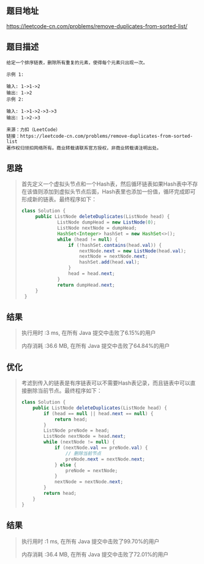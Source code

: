 
## 题目地址
https://leetcode-cn.com/problems/remove-duplicates-from-sorted-list/

## 题目描述
```
给定一个排序链表，删除所有重复的元素，使得每个元素只出现一次。

示例 1:

输入: 1->1->2
输出: 1->2
示例 2:

输入: 1->1->2->3->3
输出: 1->2->3

来源：力扣（LeetCode）
链接：https://leetcode-cn.com/problems/remove-duplicates-from-sorted-list
著作权归领扣网络所有。商业转载请联系官方授权，非商业转载请注明出处。
```

## 思路

>   首先定义一个虚拟头节点和一个Hash表，然后循环链表如果Hash表中不存在该值则添加到虚拟头节点后面，Hash表里也添加一份值，循环完成即可形成新的链表。最终程序如下：
>
>   ```java
>   class Solution {
>        public ListNode deleteDuplicates(ListNode head) {
>                ListNode dumpHead = new ListNode(0);
>                ListNode nextNode = dumpHead;
>                HashSet<Integer> hashSet = new HashSet<>();
>                while (head != null) {
>                    if (!hashSet.contains(head.val)) {
>                        nextNode.next = new ListNode(head.val);
>                        nextNode = nextNode.next;
>                        hashSet.add(head.val);
>                    }
>                    head = head.next;
>                }
>                return dumpHead.next;
>        }
>    }
>    ```
>    
>    

## 结果

> 执行用时 :3 ms, 在所有 Java 提交中击败了6.15%的用户
>
> 内存消耗 :36.6 MB, 在所有 Java 提交中击败了64.84%的用户

## 优化

> 考滤到传入的链表是有序链表可以不需要Hash表记录，而且链表中可以直接删除当前节点。最终程序如下：
>
> ```java
> class Solution {
>     public ListNode deleteDuplicates(ListNode head) {
>         if (head == null || head.next == null) {
>             return head;
>         }
>         ListNode preNode = head;
>         ListNode nextNode = head.next;
>         while (nextNode != null) {
>             if (nextNode.val == preNode.val) {
>                 // 删除当前节点
>                 preNode.next = nextNode.next;
>             } else {
>                 preNode = nextNode;
>             }
>             nextNode = nextNode.next;
>         }
>         return head;
>     }
> }
> ```

## 结果

> 执行用时 :1 ms, 在所有 Java 提交中击败了99.70%的用户
>
> 内存消耗 :36.4 MB, 在所有 Java 提交中击败了72.01%的用户
